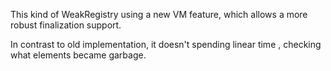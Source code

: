This kind of WeakRegistry using a new VM feature,which allows a more robust finalization support.In contrast to old implementation, it doesn't spending linear time , checking what elements became garbage.